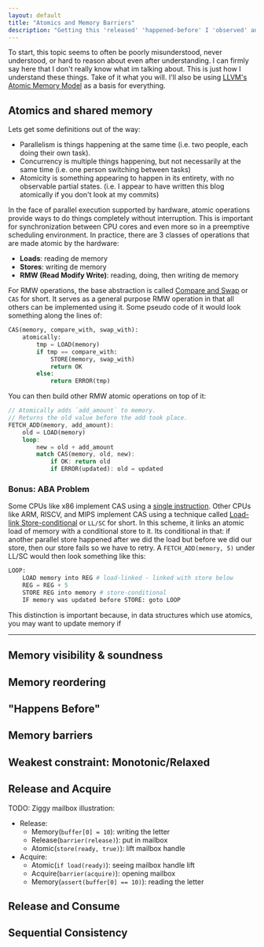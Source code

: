 ```yaml
---
layout: default
title: "Atomics and Memory Barriers"
description: "Getting this 'released' 'happened-before' I 'observed' any tpyos"
---
```


To start, this topic seems to often be poorly misunderstood, never understood, or hard to reason about even after understanding. I can firmly say here that I don't really know what im talking about. This is just how I understand these things. Take of it what you will. I'll also be using [LLVM's Atomic Memory Model](https://llvm.org/docs/Atomics.html) as a basis for everything.

## Atomics and shared memory

Lets get some definitions out of the way: 

* Parallelism is things happening at the same time (i.e. two people, each doing their own task). 
* Concurrency is multiple things happening, but not necessarily at the same time (i.e. one person switching between tasks)
* Atomicity is something appearing to happen in its entirety, with no observable partial states. (i.e. I appear to have written this blog atomically if you don't look at my commits)

In the face of parallel execution supported by hardware, atomic operations provide ways to do things completely without interruption. This is important for synchronization between CPU cores and even more so in a preemptive scheduling environment. In practice, there are 3 classes of operations that are made atomic by the hardware:

* **Loads**: reading de memory
* **Stores**: writing de memory
* **RMW (Read Modify Write)**: reading, doing, then writing de memory

For RMW operations, the base abstraction is called [Compare and Swap](https://en.wikipedia.org/wiki/Compare-and-swap) or `CAS` for short. It serves as a general purpose RMW operation in that all others can be implemented using it. Some pseudo code of it would look something along the lines of:

```py
CAS(memory, compare_with, swap_with):
    atomically:
        tmp = LOAD(memory)
        if tmp == compare_with:
            STORE(memory, swap_with)
            return OK
        else:
            return ERROR(tmp)
```

You can then build other RMW atomic operations on top of it:

```rs
// Atomically adds `add_amount` to memory.
// Returns the old value before the add took place.
FETCH_ADD(memory, add_amount):
    old = LOAD(memory)
    loop:
        new = old + add_amount
        match CAS(memory, old, new):
            if OK: return old
            if ERROR(updated): old = updated
```

### Bonus: ABA Problem

Some CPUs like x86 implement CAS using a [single instruction](https://www.felixcloutier.com/x86/cmpxchg). Other CPUs like ARM, RISCV, and MIPS implement CAS using a technique called [Load-link Store-conditional](https://en.wikipedia.org/wiki/Load-link/store-conditional) or `LL/SC` for short. In this scheme, it links an atomic load of memory with a conditional store to it. Its conditional in that: if another parallel store happened after we did the load but before we did our store, then our store fails so we have to retry. A `FETCH_ADD(memory, 5)` under LL/SC would then look something like this:

```py
LOOP:
    LOAD memory into REG # load-linked - linked with store below
    REG = REG + 5
    STORE REG into memory # store-conditional
    IF memory was updated before STORE: goto LOOP
```

This distinction is important because, in data structures which use atomics, you may want to update memory if 


----

## Memory visibility & soundness

## Memory reordering

## "Happens Before"

## Memory barriers

## Weakest constraint: Monotonic/Relaxed

## Release and Acquire

TODO: Ziggy mailbox illustration:
- Release:
    - Memory(`buffer[0] = 10`): writing the letter 
    - Release(`barrier(release)`): put in mailbox
    - Atomic(`store(ready, true)`): lift mailbox handle
- Acquire:
    - Atomic(`if load(ready)`): seeing mailbox handle lift
    - Acquire(`barrier(acquire)`): opening mailbox
    - Memory(`assert(buffer[0] == 10)`): reading the letter

## Release and Consume

## Sequential Consistency
